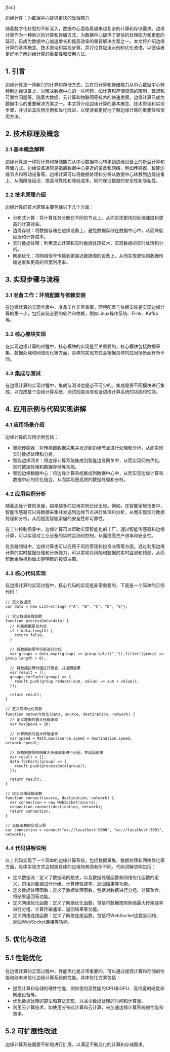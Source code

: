 
[toc]                    
                
                
边缘计算：为数据中心提供更快的处理能力

随着数字化转型的不断深入，数据中心面临着越来越复杂的计算和存储需求。边缘计算作为一种新兴的计算和存储方式，为数据中心提供了更快的处理能力和更低的延迟，已成为数据中心加速增长和提高效率的重要解决方案之一。本文将介绍边缘计算的基本概念、技术原理和实现步骤，并讨论其应用示例和优化改进，以便读者更好地了解边缘计算的重要性和使用方法。

## 1. 引言

边缘计算是一种新兴的计算和存储方式，旨在将计算和存储能力从中心数据中心转移到边缘设备上，以解决数据中心的一些问题，如计算和存储资源的限制、延迟和可靠性问题等。随着大数据、云计算和物联网等技术的快速发展，边缘计算已成为数据中心的重要解决方案之一。本文将介绍边缘计算的基本概念、技术原理和实现步骤，并讨论其应用示例和优化改进，以便读者更好地了解边缘计算的重要性和使用方法。

## 2. 技术原理及概念

### 2.1 基本概念解释

边缘计算是一种将计算和存储能力从中心数据中心转移到边缘设备上的新型计算和存储方式。边缘设备通常是指离数据中心更近的设备和网络，例如传感器、智能边缘节点和移动设备等。边缘计算可以将数据处理和分析从数据中心转移到边缘设备上，从而降低延迟、提高可靠性和降低成本，同时保证数据的安全性和隐私性。

### 2.2 技术原理介绍

边缘计算的技术原理主要包括以下几个方面：

- 分布式计算：将计算任务分散在不同的节点上，从而实现更快的处理速度和更高的计算效率。
- 边缘存储：将数据存储在边缘设备上，避免数据存储在数据中心中，从而降低延迟和计算成本。
- 实时数据处理：利用流式计算和实时数据处理技术，实现数据的实时处理和分析。
- 网络优化：将网络信号传输到更接近数据源的设备上，从而实现更快的数据传输速度和更高的带宽利用率。

## 3. 实现步骤与流程

### 3.1 准备工作：环境配置与依赖安装

在边缘计算的实现步骤中，准备工作非常重要。环境配置与依赖安装是实现边缘计算的第一步，包括安装必要的软件和依赖，例如Linux操作系统、Flink、Kafka等。

### 3.2 核心模块实现

在实现边缘计算的过程中，核心模块的实现是至关重要的。核心模块包括数据采集、数据处理和网络优化等方面，具体的实现方式会根据具体的应用场景而有所不同。

### 3.3 集成与测试

在边缘计算的实现过程中，集成与测试也是必不可少的。集成是将不同模块进行集成，以完成整个边缘计算系统，测试则是用来验证边缘计算系统的功能和性能。

## 4. 应用示例与代码实现讲解

### 4.1 应用场景介绍

边缘计算的应用示例包括：

- 智能传感器：将传感器数据采集并发送到边缘节点进行处理和分析，从而实现实时数据处理和分析。
- 智能边缘网关：将边缘计算系统集成到智能边缘网关中，从而实现网络优化、实时数据处理和数据存储等功能。
- 智能边缘数据中心：将边缘计算系统集成到数据中心中，从而实现边缘计算和数据中心的优化结合，从而实现更高效的数据处理和分析。

### 4.2 应用实例分析

随着边缘计算的发展，越来越多的应用实例已经出现。例如，在智能家居场景中，智能传感器可以将数据采集并发送到边缘节点进行处理和分析，从而实现实时数据处理和分析，从而提高智能家居的安全性和可靠性。

在工业控制场景中，边缘计算可以帮助实现智能化的工厂。通过智能传感器和边缘计算，可以实现对工业设备的实时监测和控制，从而提高生产效率和安全性。

在金融领域中，边缘计算也可以应用于风险管理和投资决策等方面。通过利用边缘计算的实时数据处理和分析能力，可以实现对风险和数据的实时监测和预测，从而帮助金融机构做出更明智的投资决策。

### 4.3 核心代码实现

在边缘计算的实现过程中，核心代码的实现是非常重要的，下面是一个简单的示例代码：
```
// 定义数据流
var data = new List<string> {"A", "B", "C", "D", "E"};

// 定义数据处理函数
function processData(data) {
  // 判断数据是否为空
  if (!data.length) {
    return false;
  }

  // 将数据按照字符串进行分组
  var groups = data.map((group) => group.split(",")).filter((group) => group.length > 0);

  // 将数据按照分组进行聚合，并返回结果
  var result = [];
  groups.forEach((group) => {
    result.push(group.reduce((sum, value) => sum + value));
  });

  return result;
}

// 定义网络优化函数
function network优化(data, source, destination, network) {
  // 定义数据的最大传输速率
  var maxSpeed = 10;

  // 计算网络的最大传输速率
  var speed = Math.max(source.speed + destination.speed, network.speed);

  // 将数据按照网络最大传输速率进行分组，并返回结果
  var result = [];
  data.forEach((group) => {
    result.push(processData(group));
  });

  return result;
}

// 定义网络连接函数
function connect(source, destination, network) {
  var connection = new WebSocket(source);
  connection.connect(destination, network);
  return connection;
}

// 连接函数的实现示例
var connection = connect("ws://localhost:5000", "ws://localhost:5001", network);
```
### 4.4 代码讲解说明

以上代码实现了一个简单的边缘计算系统，包括数据采集、数据处理和网络优化等方面，具体实现方式会根据具体的应用场景而有所不同。代码讲解说明包括：

- 定义数据流：定义了数据流的格式，以及数据处理函数和网络优化函数的定义，包括对数据进行分组、计算传输速率、返回结果等功能。
- 定义数据处理函数：定义了数据处理函数，包括对数据进行分组、计算聚合、将结果返回等功能。
- 定义网络优化函数：定义了网络优化函数，包括将数据按照网络最大传输速率进行分组、计算传输速率、返回结果等功能。
- 定义网络连接函数：定义了网络连接函数，包括将WebSocket连接到网络、返回WebSocket连接等功能。

## 5. 优化与改进

## 5.1 性能优化

在边缘计算的实现过程中，性能优化是非常重要的，可以通过提高计算和存储的性能和效率来优化边缘计算系统的性能。具体优化方案包括：

- 提高计算和存储的硬件性能，例如使用高性能的CPU和GPU、高带宽的硬盘和网络设备等。
- 优化数据处理的算法和算法实现，以减少数据处理的时间和计算量。
- 利用云计算技术，如使用分布式计算和云计算，来加速边缘计算系统的性能和效率。

## 5.2 可扩展性改进

边缘计算系统需要不断地进行扩展，以满足不断变化的计算和存储需求。

